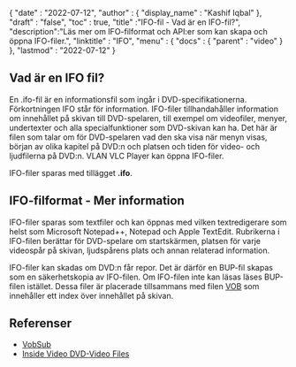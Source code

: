 {
  "date" : "2022-07-12",
  "author" : {
    "display_name" : "Kashif Iqbal"
},
  "draft" : "false",
  "toc" : true,
  "title" :"IFO-fil - Vad är en IFO-fil?",
  "description":"Läs mer om IFO-filformat och API:er som kan skapa och öppna IFO-filer.",
  "linktitle" : "IFO",
  "menu" : {
    "docs" : {
      "parent" : "video"
}
},
  "lastmod" : "2022-07-12"
}

## Vad är en IFO fil?

En .ifo-fil är en informationsfil som ingår i DVD-specifikationerna. Förkortningen IFO står för information. IFO-filer tillhandahåller information om innehållet på skivan till DVD-spelaren, till exempel om videofiler, menyer, undertexter och alla specialfunktioner som DVD-skivan kan ha. Det här är filen som talar om för DVD-spelaren vad den ska visa när menyn visas, början av olika kapitel på DVD:n och platsen och tiden för video- och ljudfilerna på DVD:n. VLAN VLC Player kan öppna IFO-filer.

IFO-filer sparas med tillägget **.ifo**.

## IFO-filformat - Mer information

IFO-filer sparas som textfiler och kan öppnas med vilken textredigerare som helst som Microsoft Notepad++, Notepad och Apple TextEdit. Rubrikerna i IFO-filen berättar för DVD-spelare om startskärmen, platsen för varje videospår på skivan, ljudspårens plats och annan relaterad information.

IFO-filer kan skadas om DVD:n får repor. Det är därför en BUP-fil skapas som en säkerhetskopia av IFO-filen. Om IFO-filen inte kan läsas läses BUP-filen istället. Dessa filer är placerade tillsammans med filen [VOB](/video/vob/) som innehåller ett index över innehållet på skivan.

## Referenser

* [VobSub](https://www.videohelp.com/software/VobSub)
* [Inside Video DVD-Video Files](https://en.wikibooks.org/wiki/Inside_DVD-Video/IFO_Files)

